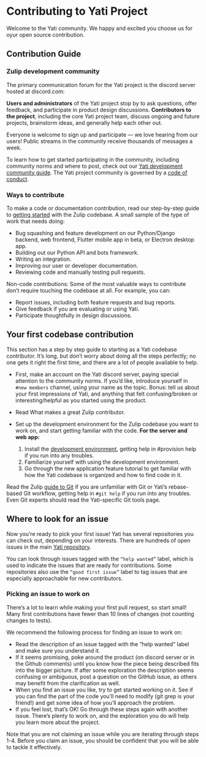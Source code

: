 # **Contributing to Yati Project**
Welcome to the Yati community. We happy and excited you choose us for oyur open source contribution.

## **Contribution Guide**
### **Zulip development community**
The primary communication forum for the Yati project is the discord server hosted at discord.com:

**Users and administrators** of the Yati project stop by to ask questions, offer feedback, and participate in product design discussions.
**Contributors to the project**, including the core Yati project team, discuss ongoing and future projects, brainstorm ideas, and generally help each other out.

Everyone is welcome to sign up and participate — we love hearing from our users! Public streams in the community receive thousands of messages a week.

To learn how to get started participating in the community, including community norms and where to post, check out our [Yati development community guide](devenv.md). The Yati project community is governed by a [code of conduct]().

### **Ways to contribute**
To make a code or documentation contribution, read our step-by-step guide to [getting started](overview.md) with the Zulip codebase. A small sample of the type of work that needs doing:

* Bug squashing and feature development on our Python/Django backend, web frontend, Flutter mobile app in beta, or Electron desktop app.
* Building out our Python API and bots framework.
* Writing an integration.
* Improving our user or developer documentation.
* Reviewing code and manually testing pull requests.

Non-code contributions: Some of the most valuable ways to contribute don’t require touching the codebase at all. For example, you can:

* Report issues, including both feature requests and bug reports.
* Give feedback if you are evaluating or using Yati.
* Participate thoughtfully in design discussions.

## **Your first codebase contribution**
This section has a step by step guide to starting as a Yati codebase contributor. It’s long, but don’t worry about doing all the steps perfectly; no one gets it right the first time, and there are a lot of people available to help.

* First, make an account on the Yati discord server, paying special attention to the community norms. If you’d like, introduce yourself in `#new members` channel, using your name as the topic. Bonus: tell us about your first impressions of Yati, and anything that felt confusing/broken or interesting/helpful as you started using the product.
* Read What makes a great Zulip contributor.
* Set up the development environment for the Zulip codebase you want to work on, and start getting familiar with the code.
    **For the server and web app:**

    1. Install the [development environment](devenv.md), getting help in #provision help if you run into any troubles.
    2. Familiarize yourself with using the development environment.
    3. Go through the new application feature tutorial to get familiar with how the Yati codebase is organized and how to find code in it.

Read the Zulip [guide to Git](gitguide.md) if you are unfamiliar with Git or Yati’s rebase-based Git workflow, getting help in `#git help` if you run into any troubles. Even Git experts should read the Yati-specific Git tools page.

## **Where to look for an issue**
Now you’re ready to pick your first issue! Yati has several repositories you can check out, depending on your interests. There are hundreds of open issues in the main [Yati repository]().

You can look through issues tagged with the `“help wanted”` label, which is used to indicate the issues that are ready for contributions. Some repositories also use the `“good first issue”` label to tag issues that are especially approachable for new contributors.

### **Picking an issue to work on**
There’s a lot to learn while making your first pull request, so start small! Many first contributions have fewer than 10 lines of changes (not counting changes to tests).

We recommend the following process for finding an issue to work on:

* Read the description of an issue tagged with the “help wanted” label and make sure you understand it.
* If it seems promising, poke around the product (on discord server or in the Github comments) until you know how the piece being described fits into the bigger picture. If after some exploration the description seems confusing or ambiguous, post a question on the GitHub issue, as others may benefit from the clarification as well.
* When you find an issue you like, try to get started working on it. See if you can find the part of the code you’ll need to modify (git grep is your friend!) and get some idea of how you’ll approach the problem.
* If you feel lost, that’s OK! Go through these steps again with another issue. There’s plenty to work on, and the exploration you do will help you learn more about the project.

Note that you are not claiming an issue while you are iterating through steps 1-4. Before you claim an issue, you should be confident that you will be able to tackle it effectively.